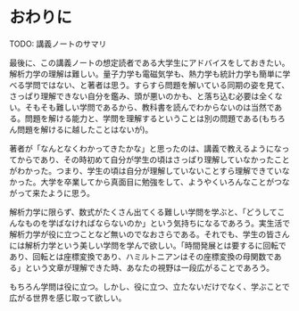# おわりに

TODO: 講義ノートのサマリ

最後に、この講義ノートの想定読者である大学生にアドバイスをしておきたい。解析力学の理解は難しい。量子力学も電磁気学も、熱力学も統計力学も簡単に学べる学問ではない、と著者は思う。すらすら問題を解いている同期の姿を見て、さっぱり理解できない自分を鑑み、頭が悪いのかも、と落ち込む必要は全くない。そもそも難しい学問であるから、教科書を読んでわからないのは当然である。問題を解ける能力と、学問を理解するということは別の問題である(もちろん問題を解けるに越したことはないが)。

著者が「なんとなくわかってきたかな」と思ったのは、講義で教えるようになってからであり、その時初めて自分が学生の頃はさっぱり理解していなかったことがわかった。つまり、学生の頃は自分が理解していないことすら理解できていなかった。大学を卒業してから真面目に勉強をして、ようやくいろんなことがつながって来たように思う。

解析力学に限らず、数式がたくさん出てくる難しい学問を学ぶと、「どうしてこんなものを学ばなければならないのか」という気持ちになるであろう。実生活で解析力学が役に立つことなど無いのでなおさらである。それでも、学生の皆さんには解析力学という美しい学問を学んで欲しい。「時間発展とは要するに回転であり、回転とは座標変換であり、ハミルトニアンはその座標変換の母関数である」という文章が理解できた時、あなたの視野は一段広がることであろう。

もちろん学問は役に立つ。しかし、役に立つ、立たないだけでなく、学ぶことで広がる世界を感じ取って欲しい。
